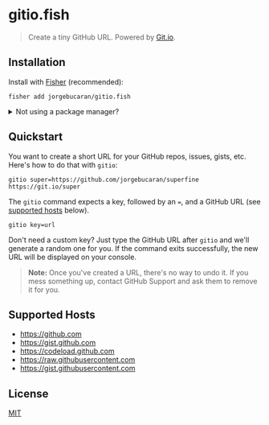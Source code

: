# gitio.fish

> Create a tiny GitHub URL. Powered by <a href=https://git.io title="GitHub URL Shortener">Git.io</a>.

## Installation

Install with [Fisher](https://github.com/jorgebucaran/fisher) (recommended):

```console
fisher add jorgebucaran/gitio.fish
```

<details>
<summary>Not using a package manager?</summary>

###

Copy [`gitio.fish`](gitio.fish) to any directory on your function path.

```fish
curl https://git.io/gitio.fish --create-dirs -sLo ~/.config/fish/functions/gitio.fish
```

To uninstall, just remove `gitio.fish`.

</details>

## Quickstart

You want to create a short URL for your GitHub repos, issues, gists, etc. Here's how to do that with `gitio`:

```properties
gitio super=https://github.com/jorgebucaran/superfine
https://git.io/super
```

The `gitio` command expects a key, followed by an `=`, and a GitHub URL (see [supported hosts](#supported-hosts) below).

```properties
gitio key=url
```

Don't need a custom key? Just type the GitHub URL after `gitio` and we'll generate a random one for you. If the command exits successfully, the new URL will be displayed on your console.

> **Note:** Once you've created a URL, there's no way to undo it. If you mess something up, contact GitHub Support and ask them to remove it for you.

## Supported Hosts

- https://github.com
- https://gist.github.com
- https://codeload.github.com
- https://raw.githubusercontent.com
- https://gist.githubusercontent.com

## License

[MIT](LICENSE.md)
